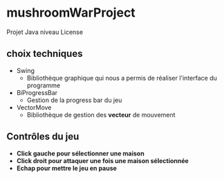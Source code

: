 # mushroomWarProject

Projet Java niveau License

## choix techniques

- Swing
    - Bibliothèque graphique qui nous a permis de réaliser l'interface du programme
- BiProgressBar
    - Gestion de la progress bar du jeu
- VectorMove
    - Bibliothèque de gestion des **vecteur** de mouvement

## Contrôles du jeu

- **Click gauche pour sélectionner une maison**
- **Click droit pour attaquer une fois une maison sélectionnée**
- **Echap pour mettre le jeu en pause**